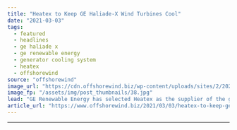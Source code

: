 ```yaml
---
title: "Heatex to Keep GE Haliade-X Wind Turbines Cool"
date: "2021-03-03"
tags: 
  - featured
  - headlines
  - ge haliade x
  - ge renewable energy
  - generator cooling system
  - heatex
  - offshorewind
source: "offshorewind"
image_url: "https://cdn.offshorewind.biz/wp-content/uploads/sites/2/2021/03/03141003/Heatex-to-Keep-GE-Haliade-X-Wind-Turbines-Cool.jpg"
image_fp: "/assets/img/post_thumbnails/38.jpg"
lead: "GE Renewable Energy has selected Heatex as the supplier of the generator cooling system"
article_url: "https://www.offshorewind.biz/2021/03/03/heatex-to-keep-ge-haliade-x-wind-turbines-cool/"
---
```


---
